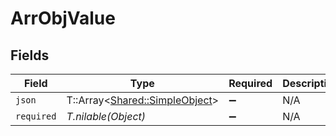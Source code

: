 # ArrObjValue


## Fields

| Field                                                                 | Type                                                                  | Required                                                              | Description                                                           |
| --------------------------------------------------------------------- | --------------------------------------------------------------------- | --------------------------------------------------------------------- | --------------------------------------------------------------------- |
| `json`                                                                | T::Array<[Shared::SimpleObject](../../models/shared/simpleobject.md)> | :heavy_minus_sign:                                                    | N/A                                                                   |
| `required`                                                            | *T.nilable(Object)*                                                   | :heavy_minus_sign:                                                    | N/A                                                                   |